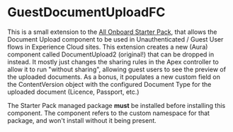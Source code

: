 # GuestDocumentUploadFC

This is a small extension to the [All Onboard Starter Pack](https://appexchange.salesforce.com/appxListingDetail?listingId=a0N3A00000FMiQpUAL), that allows the Document Upload component to be used in Unauthenticated / Guest User flows in Experience Cloud sites.  This extension creates a new (Aura) component called DocumentUpload2 (original!) that can be dropped in instead.  It mostly just changes the sharing rules in the Apex controller to allow it to run "without sharing", allowing guest users to see the preview of the uploaded documents.  As a bonus, it populates a new custom field on the ContentVersion object with the configured Document Type for the uploaded document (Licence, Passport, etc.)

The Starter Pack managed package **must** be installed before installing this component.  The component refers to the custom namespace for that package, and won't install without it being present.
